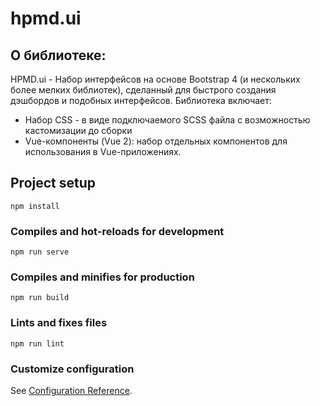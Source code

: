 # hpmd.ui

## О библиотеке:
HPMD.ui - Набор интерфейсов на основе Bootstrap 4 (и нескольких более мелких библиотек), сделанный для быстрого создания дэшбордов и подобных интерфейсов.
Библиотека включает:
- Набор CSS - в виде подключаемого SCSS файла с возможностью кастомизации до сборки
- Vue-компоненты (Vue 2): набор отдельных компонентов для использования в Vue-приложениях.

## Project setup
```
npm install
```

### Compiles and hot-reloads for development
```
npm run serve
```

### Compiles and minifies for production
```
npm run build
```

### Lints and fixes files
```
npm run lint
```

### Customize configuration
See [Configuration Reference](https://cli.vuejs.org/config/).
